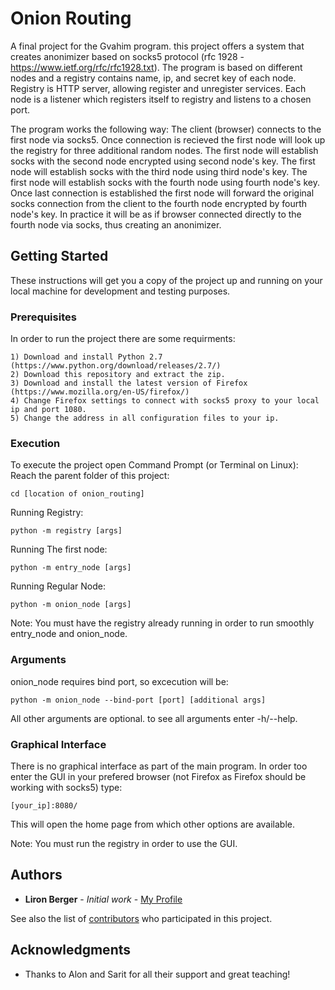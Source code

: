 # Onion Routing

A final project for the Gvahim program. this project offers a system that creates anonimizer based on socks5 protocol
(rfc 1928 - https://www.ietf.org/rfc/rfc1928.txt).
The program is based on different nodes and a registry contains name, ip, and secret key of each node.
Registry is HTTP server, allowing register and unregister services.
Each node is a listener which registers itself to registry and listens to a chosen port.

The program works the following way:
The client (browser) connects to the first node via socks5. Once connection is recieved the first node will look up the 
registry for three additional random nodes.
The first node will establish socks with the second node encrypted using second node's key.
The first node will establish socks with the third node using third node's key.
The first node will establish socks with the fourth node using fourth node's key.
Once last connection is established the first node will forward the original socks connection from the client to 
the fourth node encrypted by fourth node's key.
In practice it will be as if browser connected directly to the fourth node via socks, thus creating an anonimizer. 


## Getting Started

These instructions will get you a copy of the project up and running on your local machine for development and testing purposes.

### Prerequisites

In order to run the project there are some requirments:
```
1) Download and install Python 2.7 (https://www.python.org/download/releases/2.7/)
2) Download this repository and extract the zip.
3) Download and install the latest version of Firefox (https://www.mozilla.org/en-US/firefox/)
4) Change Firefox settings to connect with socks5 proxy to your local ip and port 1080.
5) Change the address in all configuration files to your ip.
```

### Execution

To execute the project open Command Prompt (or Terminal on Linux):
Reach the parent folder of this project:
```
cd [location of onion_routing]
```
Running Registry:
```
python -m registry [args]
```

Running The first node:
```
python -m entry_node [args]
```

Running Regular Node:
```
python -m onion_node [args]
```

Note: You must have the registry already running in order to run smoothly entry_node and onion_node.


### Arguments

onion_node requires bind port, so excecution will be:
```
python -m onion_node --bind-port [port] [additional args]
```

All other arguments are optional. to see all arguments enter -h/--help.

### Graphical Interface

There is no graphical interface as part of the main program.
In order too enter the GUI in your prefered browser (not Firefox as Firefox should be working with socks5)
type:
```
[your_ip]:8080/
```
This will open the home page from which other options are available.

Note: You must run the registry in order to use the GUI.


## Authors

* **Liron Berger** - *Initial work* - [My Profile](https://github.com/Liron-Berger)

See also the list of [contributors](https://github.com/Liron-Berger/Onion-Routing/graphs/contributors) who participated in this project.


## Acknowledgments

* Thanks to Alon and Sarit for all their support and great teaching!